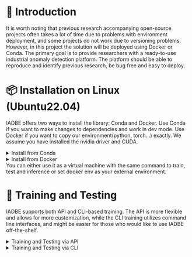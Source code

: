# 📖 Introduction
It is worth noting that previous research accompanying open-source projects often takes
a lot of time due to problems with environment deployment, and some projects do not work due to versioning
problems. However, in this project the solution will be deployed using Docker or Conda. The primary goal is to provide
researchers with a ready-to-use industrial anomaly detection platform. The platform should be able to
reproduce and identify previous research, be bug free and easy to deploy.

# 📦 Installation on Linux (Ubuntu22.04)

IADBE offers two ways to install the library: Conda and Docker. Use Conda if you want to make changes to dependencies and work in dev mode. 
Use Docker if you want to copy our environment(python, torch...) exactly. We assume you have installed the nvidia driver and CUDA.

<details>
<summary>Install from Conda</summary>
Installing the library with Conda

```bash
# Use of virtual environment is highly recommended
# Using conda
yes | conda create -n IADBE python=3.10
conda activate IADBE

# Clone the repository and install in editable mode
git clone https://github.com/cjy513203427/IADBE.git
cd IADBE

# Install anomalib
pip install anomalib

# Install the full package, this will install Anomalib CLI. Anomalib CLI is a command line interface for training, testing.
anomalib install

# Or using your favorite virtual environment
# ...

```
</details>
    
<details>
<summary>Install from Docker</summary>
Install NVIDIA Container Toolkit

```bash
distribution=$(. /etc/os-release;echo $ID$VERSION_ID)
curl -s -L https://nvidia.github.io/nvidia-docker/gpgkey | sudo apt-key add -
curl -s -L https://nvidia.github.io/nvidia-docker/$distribution/nvidia-docker.list | sudo tee /etc/apt/sources.list.d/nvidia-docker.list
sudo apt update
sudo apt install -y nvidia-docker2
sudo systemctl restart docker

```
Installing the library with Docker

```bash
# Clone the repository and install in editable mode
git clone https://github.com/cjy513203427/IADBE.git
cd IADBE

# Build docker image
docker build -t iadbe .
# Run docker container
docker run --gpus all -it --rm iadbe bash
```
</details>
You can either use it as a virtual machine with the same command to train, test and inference or set docker env as your external environment.

# 🧠 Training and Testing

IADBE supports both API and CLI-based training. The API is more flexible and allows for more customization, while the CLI training utilizes command line interfaces, and might be easier for those who would like to use IADBE off-the-shelf.

<details>
<summary>Training and Testing via API</summary>
A train_test_xxx.py file looks like this. Run it with your IDE or <code>python train_test_xxx.py</code> to start training default with whole MVTec dataset.

```python
import logging
from anomalib import TaskType
from anomalib.data import MVTec
from anomalib.engine import Engine
from anomalib.models import Padim

# configure logger
logging.basicConfig(level=logging.INFO, format='%(asctime)s - %(levelname)s - %(message)s')
logger = logging.getLogger(__name__)

datasets = ['screw', 'pill', 'capsule', 'carpet', 'grid', 'tile', 'wood', 'zipper', 'cable', 'toothbrush', 'transistor',
            'metal_nut', 'bottle', 'hazelnut', 'leather']

for dataset in datasets:
    logger.info(f"================== Processing dataset: {dataset} ==================")
    model = Padim()
    datamodule = MVTec(category=dataset, num_workers=0, train_batch_size=256,
                       eval_batch_size=256)
    # metrics is under "anomalib/metrics/"
    engine = Engine(pixel_metrics=["AUROC", "PRO"], image_metrics=["AUROC", "PRO"], task=TaskType.SEGMENTATION)

    logger.info(f"================== Start training for dataset: {dataset} ==================")
    engine.fit(model=model, datamodule=datamodule)

    logger.info(f"================== Start testing for dataset: {dataset} ==================")
    test_results = engine.test(
        model=model,
        datamodule=datamodule,
        ckpt_path=engine.trainer.checkpoint_callback.best_model_path,
    )
```

</details>

<details>
<summary>Training and Testing via CLI</summary>
A train_test_xxx.sh file looks like this. Run it with <code>bash train_test_xxx.sh</code> to start training default with whole MVTec dataset.

```bash
#!/bin/bash

datasets=('screw' 'pill' 'capsule' 'carpet' 'grid' 'tile' 'wood' 'zipper' 'cable' 'toothbrush' 'transistor' 'metal_nut' 'bottle' 'hazelnut' 'leather')
config_file="./configs/models/padim.yaml"

for dataset in "${datasets[@]}"
do
    command="anomalib train --data anomalib.data.MVTec --data.category $dataset --config $config_file"
    echo "Running command: $command"
    # Excute command
    $command
done

```
For the futher use of anomalib cli, you can retrieve [Training via CLI from Training](https://github.com/openvinotoolkit/anomalib?tab=readme-ov-file#-training)  

</details>
